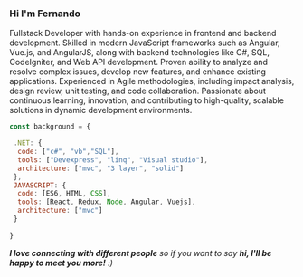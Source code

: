 ### Hi I'm Fernando

Fullstack Developer with hands-on experience in frontend and backend development. Skilled in modern JavaScript frameworks such as Angular, Vue.js, and AngularJS, along with backend technologies like C#, SQL, CodeIgniter, and Web API development. Proven ability to analyze and resolve complex issues, develop new features, and enhance existing applications. Experienced in Agile methodologies, including impact analysis, design review, unit testing, and code collaboration. Passionate about continuous learning, innovation, and contributing to high-quality, scalable solutions in dynamic development environments. 

```javascript
const background = {

 .NET: {
  code: ["c#", "vb","SQL"],
  tools: ["Devexpress", "linq", "Visual studio"],
  architecture: ["mvc", "3 layer", "solid"]
 },
 JAVASCRIPT: {
  code: [ES6, HTML, CSS],
  tools: [React, Redux, Node, Angular, Vuejs],
  architecture: ["mvc"]
 }
  
}
```

<em><b>I love connecting with different people</b> so if you want to say <b>hi, I'll be happy to meet you more!</b> :)</em>

